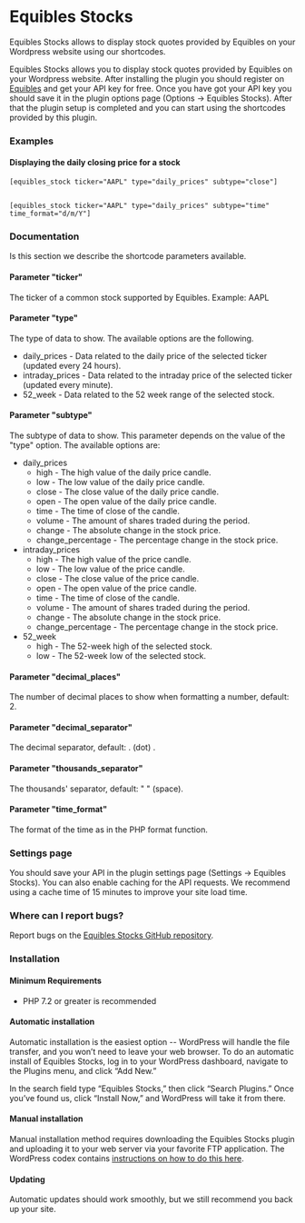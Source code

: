 # Equibles Stocks

Equibles Stocks allows to display stock quotes provided by Equibles on your Wordpress website using our shortcodes.

Equibles Stocks allows you to display stock quotes provided by Equibles on your Wordpress website.
After installing the plugin you should register on [Equibles](https://www.equibles.com/) and get your API key for free.
Once you have got your API key you should save it in the plugin options page (Options -> Equibles Stocks).
After that the plugin setup is completed and you can start using the shortcodes provided by this plugin.

### Examples

#### Displaying the daily closing price for a stock
    [equibles_stock ticker="AAPL" type="daily_prices" subtype="close"]


    [equibles_stock ticker="AAPL" type="daily_prices" subtype="time" time_format="d/m/Y"]

### Documentation
Is this section we describe the shortcode parameters available.

#### Parameter "ticker"
The ticker of a common stock supported by Equibles. Example: AAPL

#### Parameter "type"
The type of data to show. The available options are the following.

- daily_prices - Data related to the daily price of the selected ticker (updated every 24 hours).
- intraday_prices - Data related to the intraday price of the selected ticker (updated every minute).
- 52_week - Data related to the 52 week range of the selected stock.

#### Parameter "subtype"
The subtype of data to show. This parameter depends on the value of the "type" option.
The available options are:

- daily_prices
  - high - The high value of the daily price candle.
  - low - The low value of the daily price candle.
  - close - The close value of the daily price candle.
  - open - The open value of the daily price candle.
  - time - The time of close of the candle.
  - volume - The amount of shares traded during the period.
  - change - The absolute change in the stock price.
  - change_percentage - The percentage change in the stock price.
- intraday_prices
  - high - The high value of the price candle.
  - low - The low value of the price candle.
  - close - The close value of the price candle.
  - open - The open value of the price candle.
  - time - The time of close of the candle.
  - volume - The amount of shares traded during the period.
  - change - The absolute change in the stock price.
  - change_percentage - The percentage change in the stock price.
- 52_week
  - high - The 52-week high of the selected stock.
  - low - The 52-week low of the selected stock.

#### Parameter "decimal_places"
The number of decimal places to show when formatting a number, default: 2.

#### Parameter "decimal_separator"
The decimal separator, default: . (dot) .

#### Parameter "thousands_separator"
The thousands' separator, default: " " (space).

#### Parameter "time_format"
The format of the time as in the PHP format function.

### Settings page
You should save your API in the plugin settings page (Settings -> Equibles Stocks).
You can also enable caching for the API requests. We recommend using a cache time of 15 minutes to improve your site load time.


### Where can I report bugs?

Report bugs on the [Equibles Stocks GitHub repository](https://github.com/equibles/stocks-wordpress/issues?utm_medium=referral&utm_source=wordpress.org&utm_campaign=wp_org_repo_listing). 


### Installation

#### Minimum Requirements

* PHP 7.2 or greater is recommended


#### Automatic installation
Automatic installation is the easiest option -- WordPress will handle the file transfer, and you won’t need to leave your web browser. To do an automatic install of Equibles Stocks, log in to your WordPress dashboard, navigate to the Plugins menu, and click “Add New.”
 
In the search field type “Equibles Stocks,” then click “Search Plugins.” Once you’ve found us, click “Install Now,” and WordPress will take it from there.

#### Manual installation
Manual installation method requires downloading the Equibles Stocks plugin and uploading it to your web server via your favorite FTP application. The WordPress codex contains [instructions on how to do this here](https://wordpress.org/support/article/managing-plugins/#manual-plugin-installation).

#### Updating
Automatic updates should work smoothly, but we still recommend you back up your site.